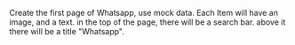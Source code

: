 Create the first page of Whatsapp, use mock data. Each Item will have an image, and a text.
in the top of the page, there will be a search bar. above it there will be a title "Whatsapp".